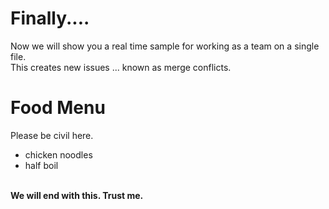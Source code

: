 # Finally....
Now we will show you a real time sample for working as a team on a single file.
<br>
This creates new issues ... known as merge conflicts.
<br>
# Food Menu
Please be civil here.
* chicken noodles
* half boil
<br>
<b>We will end with this. Trust me.</b>

